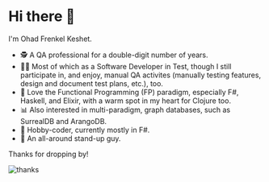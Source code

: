# Hi there 👋

I'm Ohad Frenkel Keshet.

- 🕵️ A QA professional for a double-digit number of years.
- 👨‍💻 Most of which as a Software Developer in Test, though I still participate in, and enjoy, manual QA activites (manually testing features, design and document test plans, etc.), too.
- 🤖 Love the Functional Programming (FP) paradigm, especially F#, Haskell, and Elixir, with a warm spot in my heart for Clojure too.
- 📊 Also interested in multi-paradigm, graph databases, such as SurrealDB and ArangoDB.
- 🦾 Hobby-coder, currently mostly in F#.
- 🤣 An all-around stand-up guy.

Thanks for dropping by!

![thanks](https://media1.giphy.com/media/v1.Y2lkPTc5MGI3NjExcjhhcXJyZHI1cnV1Mmd6dHdsbHhmZ2RkbzY4NW53d2VjZmsyeDEydCZlcD12MV9pbnRlcm5hbF9naWZfYnlfaWQmY3Q9Zw/h8ZRNWU2CDeA48fCYi/giphy.gif)
